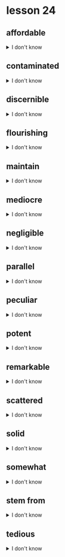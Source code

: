 # lesson 24

## affordable
<details>
<summary>I don't know</summary>

+ adv. &nbsp; &nbsp; affordably

+    v. &nbsp; &nbsp; afford

+ adj. &nbsp; &nbsp; able to be done, usually referring to something you can do without damage or loss

+ syn. &nbsp; &nbsp; economical

</details>

## contaminated
<details>
<summary>I don't know</summary>

+    v. &nbsp; &nbsp; contaminate

+    n. &nbsp; &nbsp; contamination

+ adj. &nbsp; &nbsp; to make something impure by adding something dirty or a poisonous substance

+ syn. &nbsp; &nbsp; pollute

</details>

## discernible
<details>
<summary>I don't know</summary>

+ adv. &nbsp; &nbsp; discernibly

+    v. &nbsp; &nbsp; discern

+    n. &nbsp; &nbsp; discernment

+ adj. &nbsp; &nbsp; noticeable; easily seen

+ syn. &nbsp; &nbsp; detectable

</details>

## flourishing
<details>
<summary>I don't know</summary>

+    v. &nbsp; &nbsp; flourish

+ adj. &nbsp; &nbsp; active and growing; healthy

+ syn. &nbsp; &nbsp; thriving

</details>

## maintain
<details>
<summary>I don't know</summary>

+    n. &nbsp; &nbsp; maintenance

+    v. &nbsp; &nbsp; to support; to keep in good condition

+ syn. &nbsp; &nbsp; preserve

</details>

## mediocre
<details>
<summary>I don't know</summary>

+    n. &nbsp; &nbsp; mediocrity

+ adj. &nbsp; &nbsp; of average quality; not good or bad

+ syn. &nbsp; &nbsp; average

</details>

## negligible
<details>
<summary>I don't know</summary>

+ adv. &nbsp; &nbsp; negligibly

+ adj. &nbsp; &nbsp; hardly noticeable; scarcely detectable

+    n. &nbsp; &nbsp; negligence

+    v. &nbsp; &nbsp; to ignore; to give little attention

+ syn. &nbsp; &nbsp; insignificant

</details>

## parallel
<details>
<summary>I don't know</summary>

+    v. &nbsp; &nbsp; parallel

+ adj. &nbsp; &nbsp; being almost of the same type or time; comparable

+ syn. &nbsp; &nbsp; similar

</details>

## peculiar
<details>
<summary>I don't know</summary>

+ adv. &nbsp; &nbsp; peculiarly

+    n. &nbsp; &nbsp; peculiarity

+ adj. &nbsp; &nbsp; unusual; uncommon

+ syn. &nbsp; &nbsp; strange

</details>

## potent
<details>
<summary>I don't know</summary>

+ adj. &nbsp; &nbsp; very strong

+ syn. &nbsp; &nbsp; powerful

</details>

## remarkable
<details>
<summary>I don't know</summary>

+ adv. &nbsp; &nbsp; remarkably

+ adj. &nbsp; &nbsp; worthy of mention; uncommon

+ syn. &nbsp; &nbsp; exceptional

</details>

## scattered
<details>
<summary>I don't know</summary>

+    v. &nbsp; &nbsp; scatter

+ adj. &nbsp; &nbsp; spread out or separated widely

+ syn. &nbsp; &nbsp; dispersed

</details>

## solid
<details>
<summary>I don't know</summary>

+ adv. &nbsp; &nbsp; solidly

+    v. &nbsp; &nbsp; solidify

+    n. &nbsp; &nbsp; solidification

+ adj. &nbsp; &nbsp; having good quality; being well made, firm; not a gas or liquid

+ syn. &nbsp; &nbsp; steady

</details>

## somewhat
<details>
<summary>I don't know</summary>

+ adj. &nbsp; &nbsp; a little

+ syn. &nbsp; &nbsp; slight

</details>

## stem from
<details>
<summary>I don't know</summary>

+ ph. v. &nbsp; &nbsp; to emerge or develop from something

+    syn. &nbsp; &nbsp; originate

</details>

## tedious
<details>
<summary>I don't know</summary>

+ adv. &nbsp; &nbsp; tediously

+    n. &nbsp; &nbsp; tedium

+ adj. &nbsp; &nbsp; long and tiring

+ syn. &nbsp; &nbsp; monotonous

</details>
